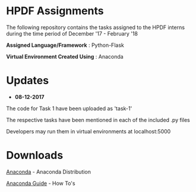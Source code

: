 # HPDF Assignments
The following repository contains the tasks assigned to the HPDF interns during the time period of December '17 - February '18

**Assigned Language/Framework** : Python-Flask

**Virtual Environment Created Using** : Anaconda

# Updates

* __08-12-2017__

The code for Task 1 have been uploaded as 'task-1'

The respective tasks have been mentioned in each of the included .py files

Developers may run them in virtual environments at localhost:5000

# Downloads

[Anaconda](https://www.anaconda.com/distribution/) - Anaconda Distribution

[Anaconda Guide](https://docs.anaconda.com/anaconda-cloud/user-guide/howto#use-packages) - How To's
